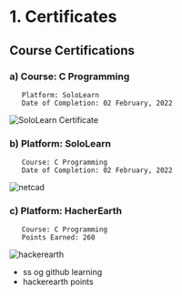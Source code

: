 # 1. Certificates
## Course Certifications
### a) Course: C Programming 
       Platform: SoloLearn
       Date of Completion: 02 February, 2022
 ![SoloLearn Certificate](https://user-images.githubusercontent.com/46949702/152684603-736ea0a1-f369-46f6-8f81-de0e71ba0117.png)

### b) Platform: SoloLearn
       Course: C Programming 
       Date of Completion: 02 February, 2022
![netcad](https://user-images.githubusercontent.com/46949702/152684556-84519530-f1a1-4adb-ae8a-55f82c9c48ca.png)
 
### c) Platform: HacherEarth
       Course: C Programming 
       Points Earned: 260
 ![hackerearth](https://user-images.githubusercontent.com/46949702/152684316-95ff6851-bb94-4ec7-9566-7b614dd23787.png)
* ss og github learning
* hackerearth points
